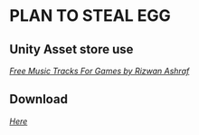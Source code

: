 # PLAN TO STEAL EGG
## Unity Asset store use
_[Free Music Tracks For Games by Rizwan Ashraf](https://assetstore.unity.com/packages/audio/music/free-music-tracks-for-games-156413)_ 
## Download
_[Here](https://github.com/Goosode/Plan_to_steal_egg-Game/releases/tag/WhatAGa-em)_ 
